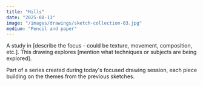 ```yaml
---
title: "Hills"
date: "2025-08-13"
image: "/images/drawings/sketch-collection-03.jpg"
medium: "Pencil and paper"
---
```


A study in [describe the focus - could be texture, movement, composition, etc.]. This drawing explores [mention what techniques or subjects are being explored].

Part of a series created during today's focused drawing session, each piece building on the themes from the previous sketches.
